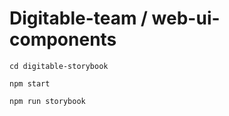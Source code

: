 # Digitable-team / web-ui-components
```shell
cd digitable-storybook

npm start
  
npm run storybook
```

